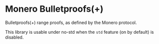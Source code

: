 # Monero Bulletproofs(+)

Bulletproofs(+) range proofs, as defined by the Monero protocol.

This library is usable under no-std when the `std` feature (on by default) is
disabled.
